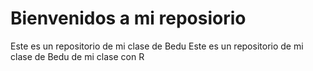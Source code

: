 # Bienvenidos a mi reposiorio

Este es un repositorio de mi clase de Bedu
Este es un repositorio de mi clase de Bedu de mi clase con R
